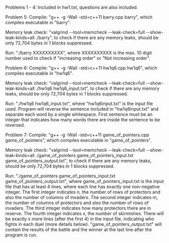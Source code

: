 Problems 1 - 4:
Included in hw1.txt, questions are also included.



Problem 5:
Compile: "g++ -g -Wall -std=c++11 barry.cpp barry", which compiles executable in "barry".

Memory leak check: "valgrind --tool=memcheck --leak-check=full --show-leak-kinds=all ./barry", to check if there are any memory leaks, should be only 72,704 bytes in 1 blocks suppressed.

Run: "./barry XXXXXXXXXX", where XXXXXXXXXX is the max. 10 digit number used to check if "increasing order" or "Not increasing order". 



Problem 6:
Compile: "g++ -g -Wall -std=c++11 hw1q6.cpp hw1q6", which compiles executable in "hw1q6".

Memory leak check: "valgrind --tool=memcheck --leak-check=full --show-leak-kinds=all ./hw1q6 hw1q6_input.txt", to check if there are any memory leaks, should be only 72,704 bytes in 1 blocks suppressed.

Run: "./hw1q6 hw1q6_input.txt", where "hw1q6input.txt" is the input file used. Program will reverse the sentence included in "hw1q6input.txt" and separate each word by a single whitespace. First sentence must be an integer that indicates how many words there are inside the sentence to be reversed.



Problem 7:
Compile: "g++ -g -Wall -std=c++11 game_of_pointers.cpp game_of_pointers", which compiles executable in "game_of_pointers".

Memory leak check: "valgrind --tool=memcheck --leak-check=full --show-leak-kinds=all ./game_of_pointers game_of_pointers_input.txt game_of_pointers_output.txt", to check if there are any memory leaks, should be only 72,704 bytes in 1 blocks suppressed.

Run: "./game_of_pointers game_of_pointers_input.txt game_of_pointers_output.txt", where game_of_pointers_input.txt is the input file that has at least 4 lines, where each line has exactly one non-negative integer. The first integer indicates n, the number of rows of protectors and also the number of columns of invaders. The second integer indicates m, the number of columns of protectors and also the number of rows of invaders. The third integer indicates how many protectors there are in reserve. The fourth integer indicates x, the number of skirmishes. There will be exactly x more lines (after the first 4) in the input file, indicating who fights in each duel (more details below). "game_of_pointers_output.txt" will contain the results of the battle and the winner at the last line after the program is run.